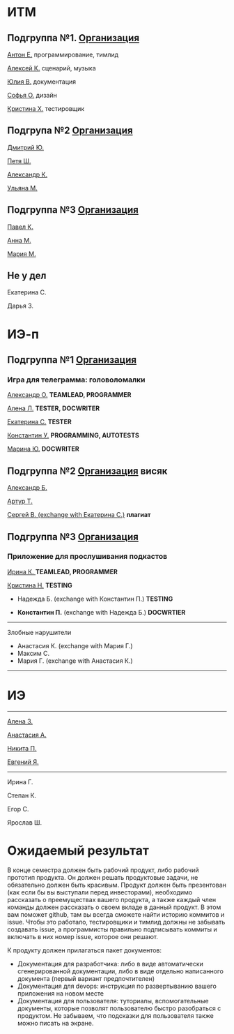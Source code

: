 # ИТМ
## Подгруппа №1. [Организация](https://github.com/KazuraInteractive)
[Антон Е.](https://github.com/KumikoKazura) программирование, тимлид

[Алексей К.](https://github.com/DIKIY2018) сценарий, музыка

[Юлия В.](https://github.com/VorobeyJ) документация

[Софья О.](https://github.com/SofyaOjegova) дизайн

[Кристина Х.](https://github.com/crystallixa) тестировщик

## Подгрупа №2 [Организация](https://github.com/SaPeUlDi/TestGameNazvanieVremennoe)

[Дмитрий Ю.](https://github.com/deadmoroz583/test)

[Петя Ш.](https://github.com/earthman10/gamedev)

[Александр К.](https://github.com/Lofetty/ProjectPublicRep)

[Ульяна М.](https://github.com/SaPeUlDi/TestGameNazvanieVremennoe)

## Подгруппа №3 [Организация](https://github.com/PavelKunof/sea-battle)
 
[Павел К.](https://github.com/PavelKunof/)

[Анна М.](https://github.com/MaximovaAnna/)

[Мария М.](https://github.com/MaryaJonn)

## Не у дел

Екатерина С.

Дарья З.


# ИЭ-п

## Подгруппа №1 [Организация](https://github.com/Killing-orchestra)
### Игра для телеграмма: головоломалки

[Александр О.](https://github.com/Karamax/SE) **TEAMLEAD, PROGRAMMER**

[Алена Л.](https://github.com/AlenaLotsmanova) **TESTER, DOCWRITER**

[Екатерина С.](https://github.com/EkaterinaBeresneva/resultwinner) **TESTER**

[Константин У.](https://github.com/KostyaUstyancev) **PROGRAMMING, AUTOTESTS**

[Марина Ю.](https://github.com/yudinaMarina/) **DOCWRITER**

## Подгруппа №2 [Организация](https://) **висяк**

[Александр Б.](https://github.com/sasha4713)

[Артур Т.](https://github.com/catran97)

[Сергей В. (exchange with Екатерина С.)](https://github.com/Sergey323/Arithmetic-Detector) **плагиат**

## Подгруппа №3 [Организация](https://)
### Приложение для прослушивания подкастов

[Ирина К. ](https://github.com/MULTI-FACE/irisha-make) **TEAMLEAD, PROGRAMMER**

[Кристина Н.](https://github.com/KristinaN98) **TESTING**

* Надежда Б. (exchange with Константин П.) **TESTING**

* __Константин П.__ (exchange with Надежда Б.) **DOCWRTIER**

----

Злобные нарушители
* Анастасия К.  (exchange with Мария Г.)
* Максим С.
* Мария Г. (exchange with Анастасия К.)


----

# ИЭ

----

[Алена З.](https://github.com/zuevaaa)

[Анастасия А.](https://github.com/NastyIE401/2)

[Никита П.](https://github.com/Deathmatchh)

[Евгений Я.](https://github.com/EYagudin)


---

Ирина Г.

Степан К.

Егор С.

Ярослав Ш.


# Ожидаемый результат

В конце семестра должен быть рабочий продукт, либо рабочий прототип продукта. Он должен решать продуктовые задачи, не обязательно должен быть красивым. Продукт должен быть презентован (как если бы вы выступали перед инвесторами), необходимо рассказать о преемуществах вашего продукта, а также каждый член команды должен рассказать о своем вкладе в данный продукт. В этом вам поможет github, там вы всегда сможете найти историю коммитов и issue. Чтобы это работало, тестировщики и тимлид должны не забывать создавать issue, а программисты правильно подписывать коммиты и включать в них номер issue, которое они решают.

К продукту должен прилагаться пакет документов:
* Документация для разработчика: либо в виде автоматически сгенерированной документации, либо в виде отдельно написанного документа (первый вариант предпочтителен)
* Документация для devops: инструкция по развертыванию вашего приложения на новом месте
* Документация для пользователя: туториалы, вспомогательные документы, которые позволят пользователю быстро разобраться с продуктом. Не забываем, что подсказки для пользователя также можно писать на экране.
